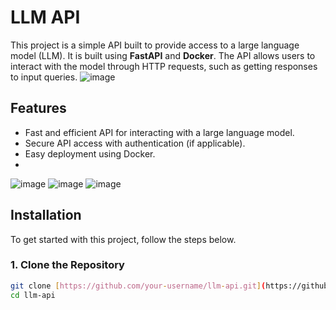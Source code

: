 # LLM API

This project is a simple API built to provide access to a large language model (LLM). It is built using **FastAPI** and **Docker**. The API allows users to interact with the model through HTTP requests, such as getting responses to input queries.
![image](https://github.com/user-attachments/assets/17b9b608-3fb6-4516-9542-3cfa2ba1ddf3)


## Features

- Fast and efficient API for interacting with a large language model.
- Secure API access with authentication (if applicable).
- Easy deployment using Docker.
- 
![image](https://github.com/user-attachments/assets/bb4da6a2-9941-41c5-9df0-ff723e5f0f48)
![image](https://github.com/user-attachments/assets/4f6a4825-1951-4cb3-92f8-b52fdae2240a)
![image](https://github.com/user-attachments/assets/873884d7-3701-4075-82f1-4c4ee68d592a)


## Installation

To get started with this project, follow the steps below.

### 1. Clone the Repository

```bash
git clone [https://github.com/your-username/llm-api.git](https://github.com/MaizaAymen/LLM_Acces_with_FastAPI_and_Ollama.git)
cd llm-api
